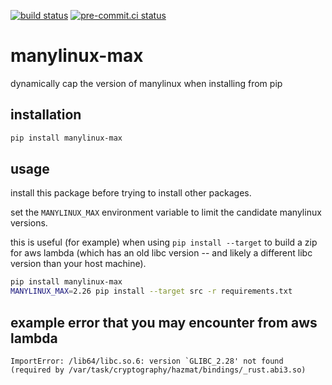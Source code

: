 [![build status](https://github.com/asottile/manylinux-max/actions/workflows/main.yml/badge.svg)](https://github.com/asottile/manylinux-max/actions/workflows/main.yml)
[![pre-commit.ci status](https://results.pre-commit.ci/badge/github/asottile/manylinux-max/main.svg)](https://results.pre-commit.ci/latest/github/asottile/manylinux-max/main)

manylinux-max
=============

dynamically cap the version of manylinux when installing from pip

## installation

```bash
pip install manylinux-max
```

## usage

install this package before trying to install other packages.

set the `MANYLINUX_MAX` environment variable to limit the candidate manylinux
versions.

this is useful (for example) when using `pip install --target` to build a zip
for aws lambda (which has an old libc version -- and likely a different libc
version than your host machine).

```bash
pip install manylinux-max
MANYLINUX_MAX=2.26 pip install --target src -r requirements.txt
```

## example error that you may encounter from aws lambda

```
ImportError: /lib64/libc.so.6: version `GLIBC_2.28' not found (required by /var/task/cryptography/hazmat/bindings/_rust.abi3.so)
```
